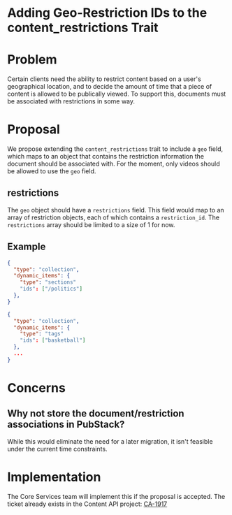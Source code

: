 # Adding Geo-Restriction IDs to the content_restrictions Trait

# Problem

Certain clients need the ability to restrict content based on a user's geographical location, and to decide the amount of time that a piece of content is allowed to be publically viewed. To support this, documents must be associated with restrictions in some way.

# Proposal

We propose extending the `content_restrictions` trait to include a `geo` field, which maps to an object that contains the restriction information the document should be associated with. For the moment, only videos should be allowed to use the `geo` field.

## restrictions

The `geo` object should have a `restrictions` field. This field would map to an array of restriction objects, each of which contains a `restriction_id`. The `restrictions` array should be limited to a size of 1 for now.

## Example

```JSON
{
  "type": "collection",
  "dynamic_items": {
    "type": "sections"
    "ids": ["/politics"]
  },
}
```

```JSON
{
  "type": "collection",
  "dynamic_items": {
    "type": "tags"
    "ids": ["basketball"]
  },
  ...
}
```

# Concerns

## Why not store the document/restriction associations in PubStack?

While this would eliminate the need for a later migration, it isn't feasible under the current time constraints.

# Implementation

The Core Services team will implement this if the proposal is accepted. The ticket already exists in the Content API project: [CA-1917](https://arcpublishing.atlassian.net/browse/CA-1917)
